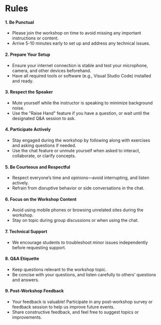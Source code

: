 # Rules
#### 1. **Be Punctual**

- Please join the workshop on time to avoid missing any important instructions or content.
- Arrive 5-10 minutes early to set up and address any technical issues.

#### 2. **Prepare Your Setup**

- Ensure your internet connection is stable and test your microphone, camera, and other devices beforehand.
- Have all required tools or software (e.g., Visual Studio Code) installed and ready.

#### 3. **Respect the Speaker**

- Mute yourself while the instructor is speaking to minimize background noise.
- Use the "Raise Hand" feature if you have a question, or wait until the designated Q&A session to ask.

#### 4. **Participate Actively**

- Stay engaged during the workshop by following along with exercises and asking questions if needed.
- Use the chat feature or unmute yourself when asked to interact, collaborate, or clarify concepts.

#### 5. **Be Courteous and Respectful**

- Respect everyone’s time and opinions—avoid interrupting, and listen actively.
- Refrain from disruptive behavior or side conversations in the chat.

#### 6. **Focus on the Workshop Content**

- Avoid using mobile phones or browsing unrelated sites during the workshop.
- Stay on topic during group discussions or when using the chat.

#### 7. **Technical Support**
- We encourage students to troubleshoot minor issues independently before requesting support.

#### 8. **Q&A Etiquette**

- Keep questions relevant to the workshop topic.
- Be concise with your questions, and listen carefully to others’ questions and answers.
#### 9. **Post-Workshop Feedback**

- Your feedback is valuable! Participate in any post-workshop survey or feedback session to help us improve future events.
- Share constructive feedback, and feel free to suggest topics or improvements.
